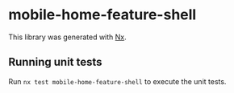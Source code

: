 # mobile-home-feature-shell

This library was generated with [Nx](https://nx.dev).

## Running unit tests

Run `nx test mobile-home-feature-shell` to execute the unit tests.
